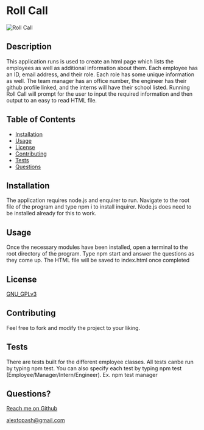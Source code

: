 
  # Roll Call

  ![Roll Call](https://img.shields.io/apm/l/vim-mode?color=blue&style=flat-square)

  ## Description 
  
  This application runs is used to create an html page which lists the employees as well as additional information about them. Each employee has an ID, email address, and their role. Each role has some unique information as well. The team manager has an office number, the engineer has their github profile linked, and the interns will have their school listed. Running Roll Call will prompt for the user to input the required information and then output to an easy to read HTML file.
  
  ## Table of Contents
  
  * [Installation](#installation)
  * [Usage](#usage)
  * [License](#license)
  * [Contributing](#contributing)
  * [Tests](#tests)
  * [Questions](#questions)
  
  
  ## Installation
  
  The application requires node.js and enquirer to run. Navigate to the root file of the program and type npm i to install inquirer. Node.js does need to be installed already for this to work.
  
  ## Usage 
  
  Once the necessary modules have been installed, open a terminal to the root directory of the program. Type npm start and answer the questions as they come up. The HTML file will be saved to index.html once completed
  
  
  ## License

  [GNU_GPLv3](https://www.gnu.org/licenses/gpl-3.0.en.html)
    

  ## Contributing
  
  Feel free to fork and modify the project to your liking.
  
  ## Tests
  
  There are tests built for the different employee classes. All tests canbe run by typing npm test. You can also specify each test by typing npm test (Employee/Manager/Intern/Engineer). Ex. npm test manager
  
  ## Questions?
  
  [Reach me on Github](https://github.com/Topash15)
  
  <alextopash@gmail.com>